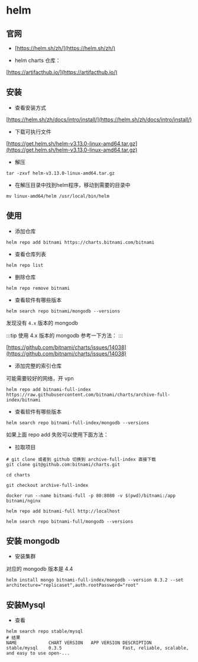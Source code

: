 # helm

## 官网

- [https://helm.sh/zh/](https://helm.sh/zh/)

- helm charts 仓库：

[https://artifacthub.io/](https://artifacthub.io/)

## 安装

- 查看安装方式

[https://helm.sh/zh/docs/intro/install/](https://helm.sh/zh/docs/intro/install/)

- 下载可执行文件

[https://get.helm.sh/helm-v3.13.0-linux-amd64.tar.gz](https://get.helm.sh/helm-v3.13.0-linux-amd64.tar.gz)

- 解压

```shell
tar -zxvf helm-v3.13.0-linux-amd64.tar.gz
```

- 在解压目录中找到helm程序，移动到需要的目录中

```shell
mv linux-amd64/helm /usr/local/bin/helm
```

## 使用

- 添加仓库

```shell
helm repo add bitnami https://charts.bitnami.com/bitnami
```

- 查看仓库列表

```shell
helm repo list
```

- 删除仓库

```shell
helm repo remove bitnami
```

- 查看软件有哪些版本

```shell
helm search repo bitnami/mongodb --versions
```

发现没有 `4.x` 版本的 mongodb

:::tip
使用 4.x 版本的 mongodb 参考一下方法：
:::

[https://github.com/bitnami/charts/issues/14038](https://github.com/bitnami/charts/issues/14038)

- 添加完整的索引仓库

可能需要较好的网络，开 vpn

```shell
helm repo add bitnami-full-index https://raw.githubusercontent.com/bitnami/charts/archive-full-index/bitnami
```

- 查看软件有哪些版本

```shell
helm search repo bitnami-full-index/mongodb --versions
```

如果上面 repo add 失败可以使用下面方法：

- 拉取项目

```shell
# git clone 或者到 github 切换到 archive-full-index 直接下载
git clone git@github.com:bitnami/charts.git

cd charts

git checkout archive-full-index

docker run --name bitnami-full -p 80:8080 -v $(pwd)/bitnami:/app bitnami/nginx

helm repo add bitnami-full http://localhost

helm search repo bitnami-full/mongodb --versions
```

## 安装 mongodb

- 安装集群

对应的 mongodb 版本是 4.4

```shell
helm install mongo bitnami-full-index/mongodb --version 8.3.2 --set architecture="replicaset",auth.rootPassword="root"
```

## 安装Mysql

- 查看

```shell
helm search repo stable/mysql
# 结果
NAME        	CHART VERSION	APP VERSION	DESCRIPTION
stable/mysql	0.3.5        	           	Fast, reliable, scalable, and easy to use open-...
```
